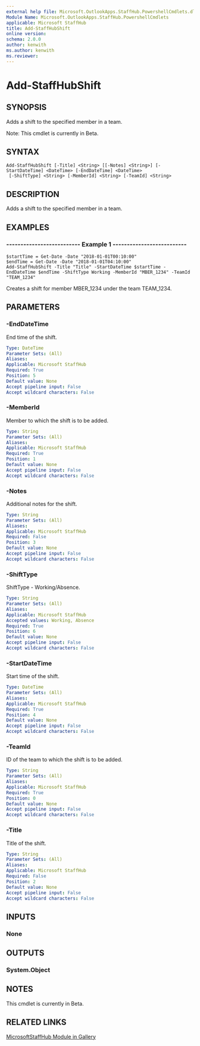 ```yaml
---
external help file: Microsoft.OutlookApps.StaffHub.PowershellCmdlets.dll-Help.xml
Module Name: Microsoft.OutlookApps.StaffHub.PowershellCmdlets
applicable: Microsoft StaffHub
title: Add-StaffHubShift
online version: 
schema: 2.0.0
author: kenwith
ms.author: kenwith
ms.reviewer:
---
```


# Add-StaffHubShift

## SYNOPSIS
Adds a shift to the specified member in a team.

Note: This cmdlet is currently in Beta.

## SYNTAX

```
Add-StaffHubShift [-Title] <String> [[-Notes] <String>] [-StartDateTime] <DateTime> [-EndDateTime] <DateTime>
 [-ShiftType] <String> [-MemberId] <String> [-TeamId] <String>
```

## DESCRIPTION
Adds a shift to the specified member in a team.

## EXAMPLES

### -------------------------- Example 1 --------------------------
```
$startTime = Get-Date -Date "2018-01-01T00:10:00"
$endTime = Get-Date -Date "2018-01-01T04:10:00"
Add-StaffHubShift -Title "Title" -StartDateTime $startTime -EndDateTime $endTime -ShiftType Working -MemberId "MBER_1234" -TeamId "TEAM_1234"
```

Creates a shift for member MBER_1234 under the team TEAM_1234.

## PARAMETERS

### -EndDateTime
End time of the shift.

```yaml
Type: DateTime
Parameter Sets: (All)
Aliases:
Applicable: Microsoft StaffHub
Required: True
Position: 5
Default value: None
Accept pipeline input: False
Accept wildcard characters: False
```

### -MemberId
Member to which the shift is to be added.

```yaml
Type: String
Parameter Sets: (All)
Aliases:
Applicable: Microsoft StaffHub
Required: True
Position: 1
Default value: None
Accept pipeline input: False
Accept wildcard characters: False
```

### -Notes
Additional notes for the shift.

```yaml
Type: String
Parameter Sets: (All)
Aliases:
Applicable: Microsoft StaffHub
Required: False
Position: 3
Default value: None
Accept pipeline input: False
Accept wildcard characters: False
```

### -ShiftType
ShiftType - Working/Absence.

```yaml
Type: String
Parameter Sets: (All)
Aliases:
Applicable: Microsoft StaffHub
Accepted values: Working, Absence
Required: True
Position: 6
Default value: None
Accept pipeline input: False
Accept wildcard characters: False
```

### -StartDateTime
Start time of the shift.

```yaml
Type: DateTime
Parameter Sets: (All)
Aliases:
Applicable: Microsoft StaffHub
Required: True
Position: 4
Default value: None
Accept pipeline input: False
Accept wildcard characters: False
```

### -TeamId
ID of the team to which the shift is to be added.

```yaml
Type: String
Parameter Sets: (All)
Aliases:
Applicable: Microsoft StaffHub
Required: True
Position: 0
Default value: None
Accept pipeline input: False
Accept wildcard characters: False
```

### -Title
Title of the shift.

```yaml
Type: String
Parameter Sets: (All)
Aliases:
Applicable: Microsoft StaffHub
Required: False
Position: 2
Default value: None
Accept pipeline input: False
Accept wildcard characters: False
```

## INPUTS

### None

## OUTPUTS

### System.Object

## NOTES

This cmdlet is currently in Beta.

## RELATED LINKS

[MicrosoftStaffHub Module in Gallery](https://www.powershellgallery.com/packages/MicrosoftStaffHub/1.0.0-alpha)
